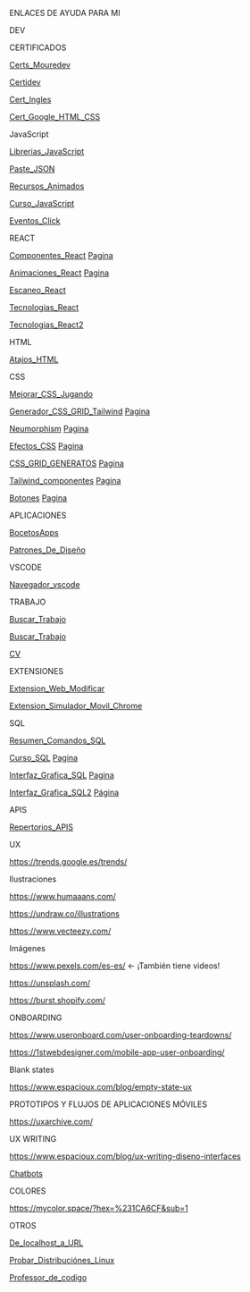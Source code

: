 

ENLACES DE AYUDA PARA MI



DEV

  CERTIFICADOS
  
  [Certs_Mouredev](https://www.youtube.com/shorts/zcb6biEmpSI)
  
  [Certidev](https://www.tiktok.com/@certidevs/video/7418550891915005217?is_from_webapp=1&sender_device=pc)
  
  [Cert_Ingles](https://www.freecodecamp.org/espanol/learn/a2-english-for-developers/)
  
  [Cert_Google_HTML_CSS](https://www.tiktok.com/@mouredev/video/7391893440184798497?is_from_webapp=1&sender_device=pc&web_id=7447105662498981409)
  
  JavaScript
  
  [Librerias_JavaScript](https://vm.tiktok.com/ZGdMgKtoa/)
  
  [Paste_JSON](https://vm.tiktok.com/ZGdMp1py6/)
  
  [Recursos_Animados](https://vm.tiktok.com/ZGdMgtqRY/)
  
  [Curso_JavaScript](https://web.dev/learn/javascript)
  
  [Eventos_Click](https://developer.mozilla.org/es/docs/Web/API/Element/click_event)
  
  REACT
  
  [Componentes_React](https://www.tiktok.com/@tarredev/video/7367382971940113696?is_from_webapp=1&sender_device=pc) [Pagina](https://mantine.dev/)
  
  [Animaciones_React](https://www.tiktok.com/@devbro.tok/video/7377104002300775712?is_from_webapp=1&sender_device=pc) [Pagina](https://www.framer.com/?utm_source=google&utm_medium=adwords&utm_campaign=Brand-Search-Framer-M-Aug2024-PUBLISH_Standard&gad_source=1&gclid=CjwKCAiAjeW6BhBAEiwAdKltMqu539U5-Clu-YnvhiYtAn958rww3iusfM-j62r5-gmf05Gc8iDMNxoCBQAQAvD_BwE)
  
  [Escaneo_React](https://www.tiktok.com/@midudev/video/7447602668761107745?is_from_webapp=1&sender_device=pc)
  
  [Tecnologias_React](https://www.tiktok.com/@devjeffrey25/photo/7384168303444495622?is_from_webapp=1&sender_device=pc)
  
  [Tecnologias_React2](https://www.tiktok.com/@facyndev/photo/7361464305612557574?is_from_webapp=1&sender_device=pc&web_id=7447105662498981409)
  
  HTML
  
  [Atajos_HTML](https://www.tiktok.com/@marowarthdev/video/7415328978782686496?is_from_webapp=1&sender_device=pc)
  
  CSS
  
  [Mejorar_CSS_Jugando](https://vm.tiktok.com/ZGdMgKAG7/)
  
  [Generador_CSS_GRID_Tailwind](https://vm.tiktok.com/ZGdMg4JRE/) [Pagina](https://www.tailwindgen.com/)
  
  [Neumorphism](https://www.tiktok.com/@elrincondeldev/video/7418244372455558432?is_from_webapp=1&sender_device=pc) [Pagina](https://neumorphism.io/#e0e0e0)
  
  [Efectos_CSS](https://www.tiktok.com/@marowarthdev/video/7386736975962803488?is_from_webapp=1&sender_device=pc) [Pagina](https://cssfx.netlify.app/)
  
  [CSS_GRID_GENERATOS](https://www.tiktok.com/@marowarthdev/video/7377056913319677216?is_from_webapp=1&sender_device=pc) [Pagina](https://cssgrid-generator.netlify.app/)
  
  [Tailwind_componentes](https://www.tiktok.com/@tarredev/video/7437894119776685345?is_from_webapp=1&sender_device=pc) [Pagina](https://flyonui.com/)
  
  [Botones](https://www.tiktok.com/@marowarthdev/video/7443903303529860384?is_from_webapp=1&sender_device=pc) [Pagina](https://ui-buttons.web.app/)
  
  APLICACIONES
  
  [BocetosApps](https://www.tiktok.com/@aristidevs/video/7442357984866405664?_r=1&_t=8s7oiMFFrpw)
  
  [Patrones_De_Diseño](https://vm.tiktok.com/ZGdMgr1SG/)
  
  VSCODE
  
  [Navegador_vscode](https://www.tiktok.com/@midudev/video/7438647103020076321?is_from_webapp=1&sender_device=pc)
  
  TRABAJO
  
  [Buscar_Trabajo](https://www.tiktok.com/@chollometro/video/7400716819687902496?is_from_webapp=1&sender_device=pc)
  
  [Buscar_Trabajo](https://www.tiktok.com/@alexcraviotto/video/7411263551974821153?is_from_webapp=1&sender_device=pc)
  
  [CV](https://www.tiktok.com/@midudev/video/7391880077941787937?is_from_webapp=1&sender_device=pc&web_id=7447105662498981409)
  
  EXTENSIONES
  
  [Extension_Web_Modificar](https://www.tiktok.com/@elrincondeldev/video/7426406316853300513?is_from_webapp=1&sender_device=pc)
  
  [Extension_Simulador_Movil_Chrome](https://www.tiktok.com/@midudev/video/7394137254819613984?is_from_webapp=1&sender_device=pc)
  
  SQL

  [Resumen_Comandos_SQL](https://www.tiktok.com/@dazxirx/photo/7422706446426541345?is_from_webapp=1&sender_device=pc)
  
  [Curso_SQL](https://www.tiktok.com/@mouredev/video/7393005672448740641?is_from_webapp=1&sender_device=pc) [Pagina](https://sqlbolt.com/)
  
  [Interfaz_Grafica_SQL](https://www.tiktok.com/@midudev/video/7402645409711115553?is_from_webapp=1&sender_device=pc) [Pagina](https://postgres.new/)
  
  [Interfaz_Grafica_SQL2](https://www.tiktok.com/@midudev/video/7447166209478511905?is_from_webapp=1&sender_device=pc) [Página](https://chartdb.io/)
  
  APIS
  
  [Repertorios_APIS](https://www.tiktok.com/@aristidevs/video/7361393245479390497?is_from_webapp=1&sender_device=pc)






UX

https://trends.google.es/trends/

Ilustraciones

https://www.humaaans.com/

https://undraw.co/illustrations

https://www.vecteezy.com/

Imágenes

https://www.pexels.com/es-es/    <- ¡También tiene videos!

https://unsplash.com/

https://burst.shopify.com/

ONBOARDING

https://www.useronboard.com/user-onboarding-teardowns/

https://1stwebdesigner.com/mobile-app-user-onboarding/

Blank states

https://www.espacioux.com/blog/empty-state-ux

PROTOTIPOS Y FLUJOS DE APLICACIONES MÓVILES

https://uxarchive.com/

UX WRITING

https://www.espacioux.com/blog/ux-writing-diseno-interfaces

[Chatbots](https://www.espacioux.com/blog/consejos-chatbots-usuarios)

COLORES

https://mycolor.space/?hex=%231CA6CF&sub=1

OTROS

[De_localhost_a_URL](https://www.tiktok.com/@midudev/video/7424888244443172129?is_from_webapp=1&sender_device=pc)

[Probar_Distribuciónes_Linux](https://www.tiktok.com/@alexcraviotto/video/7407932990019472672?is_from_webapp=1&sender_device=pc)

[Professor_de_codigo](https://www.tiktok.com/@mouredev/video/7364798816534482208?is_from_webapp=1&sender_device=pc)
